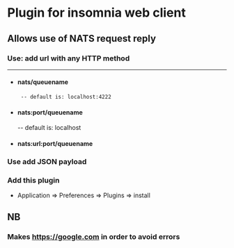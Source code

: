 # Plugin for insomnia web client
## Allows use of NATS request reply

### Use: add url with any HTTP method
---
 - #### nats/queuename
        -- default is: localhost:4222
 - #### nats:port/queuename
    -- default is: localhost
 - #### nats:url:port/queuename

### Use add JSON payload

### Add this plugin
 - Application => Preferences => Plugins => install



## NB
### Makes https://google.com in order to avoid errors